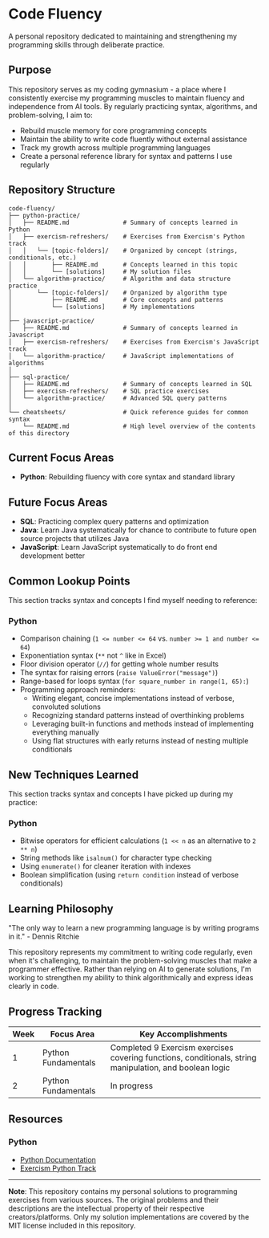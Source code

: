 # Code Fluency

A personal repository dedicated to maintaining and strengthening my programming skills through deliberate practice.

## Purpose

This repository serves as my coding gymnasium - a place where I consistently exercise my programming muscles to maintain fluency and independence from AI tools. By regularly practicing syntax, algorithms, and problem-solving, I aim to:

- Rebuild muscle memory for core programming concepts
- Maintain the ability to write code fluently without external assistance
- Track my growth across multiple programming languages
- Create a personal reference library for syntax and patterns I use regularly

## Repository Structure

```
code-fluency/
├── python-practice/
│   ├── README.md               # Summary of concepts learned in Python
│   ├── exercism-refreshers/    # Exercises from Exercism's Python track
│   │   └── [topic-folders]/    # Organized by concept (strings, conditionals, etc.)
│   │       ├── README.md       # Concepts learned in this topic
│   │       └── [solutions]     # My solution files
│   └── algorithm-practice/     # Algorithm and data structure practice
│       └── [topic-folders]/    # Organized by algorithm type
│           ├── README.md       # Core concepts and patterns
│           └── [solutions]     # My implementations
│
├── javascript-practice/
│   ├── README.md               # Summary of concepts learned in Javascript
│   ├── exercism-refreshers/    # Exercises from Exercism's JavaScript track
│   └── algorithm-practice/     # JavaScript implementations of algorithms
│
├── sql-practice/
│   ├── README.md               # Summary of concepts learned in SQL
│   ├── exercism-refreshers/    # SQL practice exercises
│   └── algorithm-practice/     # Advanced SQL query patterns
│
└── cheatsheets/                # Quick reference guides for common syntax
    └── README.md               # High level overview of the contents of this directory
```

## Current Focus Areas

- **Python**: Rebuilding fluency with core syntax and standard library

## Future Focus Areas

- **SQL**: Practicing complex query patterns and optimization
- **Java**: Learn Java systematically for chance to contribute to future open source projects that utilizes Java
- **JavaScript**: Learn JavaScript systematically to do front end development better

## Common Lookup Points

This section tracks syntax and concepts I find myself needing to reference:

### Python
- Comparison chaining (`1 <= number <= 64` vs. `number >= 1 and number <= 64`)
- Exponentiation syntax (`**` not `^` like in Excel)
- Floor division operator (`//`) for getting whole number results
- The syntax for raising errors (`raise ValueError("message")`)
- Range-based for loops syntax (`for square_number in range(1, 65):`)
- Programming approach reminders:
  - Writing elegant, concise implementations instead of verbose, convoluted solutions
  - Recognizing standard patterns instead of overthinking problems
  - Leveraging built-in functions and methods instead of implementing everything manually
  - Using flat structures with early returns instead of nesting multiple conditionals

## New Techniques Learned

This section tracks syntax and concepts I have picked up during my practice:

### Python
- Bitwise operators for efficient calculations (`1 << n` as an alternative to `2 ** n`)
- String methods like `isalnum()` for character type checking
- Using `enumerate()` for cleaner iteration with indexes
- Boolean simplification (using `return condition` instead of verbose conditionals)

## Learning Philosophy

"The only way to learn a new programming language is by writing programs in it." - Dennis Ritchie

This repository represents my commitment to writing code regularly, even when it's challenging, to maintain the problem-solving muscles that make a programmer effective. Rather than relying on AI to generate solutions, I'm working to strengthen my ability to think algorithmically and express ideas clearly in code.

## Progress Tracking

| Week | Focus Area | Key Accomplishments |
|------|------------|---------------------|
| 1    | Python Fundamentals | Completed 9 Exercism exercises covering functions, conditionals, string manipulation, and boolean logic |
| 2    | Python Fundamentals | In progress |

## Resources

### Python
- [Python Documentation](https://docs.python.org/3/)
- [Exercism Python Track](https://exercism.org/tracks/python)

---

**Note**: This repository contains my personal solutions to programming exercises from various sources. The original problems and their descriptions are the intellectual property of their respective creators/platforms. Only my solution implementations are covered by the MIT license included in this repository.
